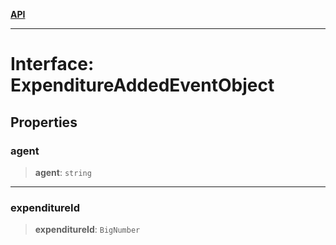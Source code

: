 [**API**](../../../README.md)

***

# Interface: ExpenditureAddedEventObject

## Properties

### agent

> **agent**: `string`

***

### expenditureId

> **expenditureId**: `BigNumber`
